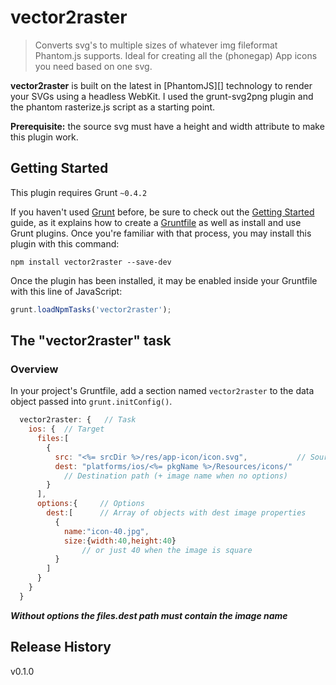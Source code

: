 # vector2raster

> Converts svg's to multiple sizes of whatever img fileformat Phantom.js supports. Ideal for creating all the (phonegap) App icons you need based on one svg.

**vector2raster** is built on the latest in [PhantomJS][] technology to render your SVGs using a headless WebKit. I used the grunt-svg2png plugin and the phantom rasterize.js script as a starting point.

**Prerequisite:** the source svg must have a height and width attribute to make this plugin work.

## Getting Started
This plugin requires Grunt `~0.4.2`

If you haven't used [Grunt](http://gruntjs.com/) before, be sure to check out the [Getting Started](http://gruntjs.com/getting-started) guide, as it explains how to create a [Gruntfile](http://gruntjs.com/sample-gruntfile) as well as install and use Grunt plugins. Once you're familiar with that process, you may install this plugin with this command:

```shell
npm install vector2raster --save-dev
```

Once the plugin has been installed, it may be enabled inside your Gruntfile with this line of JavaScript:

```js
grunt.loadNpmTasks('vector2raster');
```

## The "vector2raster" task

### Overview
In your project's Gruntfile, add a section named `vector2raster` to the data object passed into `grunt.initConfig()`.

```js
  vector2raster: {   // Task
    ios: {  // Target
      files:[
        {
          src: "<%= srcDir %>/res/app-icon/icon.svg",           // Source
          dest: "platforms/ios/<%= pkgName %>/Resources/icons/"
            // Destination path (+ image name when no options)
        }
      ],
      options:{     // Options
        dest:[      // Array of objects with dest image properties
          {
            name:"icon-40.jpg",
            size:{width:40,height:40}
                // or just 40 when the image is square
          }
        ]
      }
    }
  }
```

***Without options the files.dest path must contain the image name***


## Release History
v0.1.0
